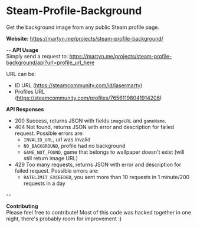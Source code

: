 # Steam-Profile-Background
Get the background image from any public Steam profile page.

**Website:** https://martyn.me/projects/steam-profile-background/  

--
**API Usage**  
Simply send a request to: https://martyn.me/projects/steam-profile-background/api?url=profile_url_here

URL can be:
- ID URL (https://steamcommunity.com/id/lasermarty)
- Profiles URL (https://steamcommunity.com/profiles/76561198041914206)

**API Responses**  
- 200 Success, returns JSON with fields `imageURL` and `gameName`.
- 404 Not found, returns JSON with error and description for failed request. Possible errors are:
   - `INVALID_URL`, url was invalid
   - `NO_BACKGROUND`, profile had no background
   - `GAME_NOT_FOUND`, game that belongs to wallpaper doesn't exist (will still return image URL)
- 429 Too many requests, returns JSON with error and description for failed request. Possible errors are:
   - `RATELIMIT_EXCEEDED`, you sent more than 10 requests in 1 minute/200 requests in a day

--

**Contributing**  
Please feel free to contribute! Most of this code was hacked together in one night, there's probably room for improvement :)
